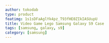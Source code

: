 ```yaml
---
author: tokodab
type: product
featimg: 1s1sDFaAglYk4pz_T93fHE0ZIkIASUupU
title: Video Game Lego Samsung Galaxy S9 Case
tags: [samsung, galaxy, s9]
category: [samsung]
---
```

